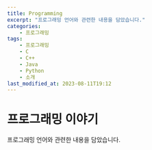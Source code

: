 ```yaml
---
title: Programming
excerpt: "프로그래밍 언어와 관련한 내용을 담았습니다."
categories:
    - 프로그래밍
tags:
    - 프로그래밍
    - C
    - C++
    - Java
    - Python
    - 소개
last_modified_at: 2023-08-11T19:12
---
```


# 프로그래밍 이야기

프로그래밍 언어와 관련한 내용을 담았습니다.